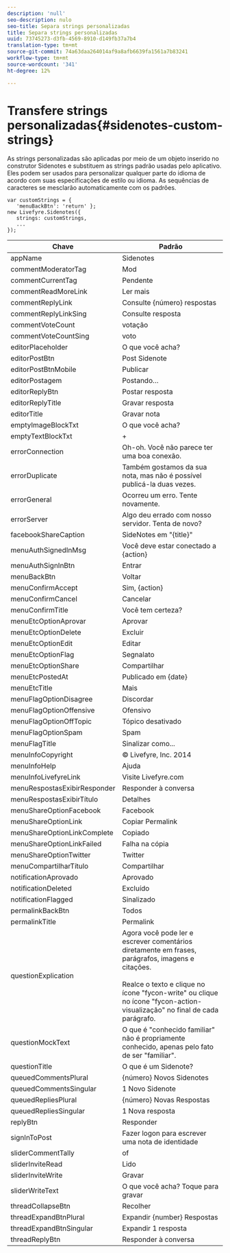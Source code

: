 ```yaml
---
description: 'null'
seo-description: nulo
seo-title: Separa strings personalizadas
title: Separa strings personalizadas
uuid: 73745273-d3fb-4569-8910-d149fb37a7b4
translation-type: tm+mt
source-git-commit: 74a63daa264014af9a8afb6639fa1561a7b83241
workflow-type: tm+mt
source-wordcount: '341'
ht-degree: 12%

---
```



# Transfere strings personalizadas{#sidenotes-custom-strings}

As strings personalizadas são aplicadas por meio de um objeto inserido no construtor Sidenotes e substituem as strings padrão usadas pelo aplicativo. Eles podem ser usados para personalizar qualquer parte do idioma de acordo com suas especificações de estilo ou idioma. As sequências de caracteres se mesclarão automaticamente com os padrões.

```
var customStrings = { 
   'menuBackBtn': 'return' }; 
new Livefyre.Sidenotes({ 
   strings: customStrings, 
   ...  
});
```

| Chave | Padrão |
|---|---|
| appName | Sidenotes |
| commentModeratorTag | Mod |
| commentCurrentTag | Pendente |
| commentReadMoreLink | Ler mais |
| commentReplyLink | Consulte {número} respostas |
| commentReplyLinkSing | Consulte resposta |
| commentVoteCount | votação |
| commentVoteCountSing | voto |
| editorPlaceholder | O que você acha? |
| editorPostBtn | Post Sidenote |
| editorPostBtnMobile | Publicar |
| editorPostagem | Postando… |
| editorReplyBtn | Postar resposta |
| editorReplyTitle | Gravar resposta |
| editorTitle | Gravar nota |
| emptyImageBlockTxt | O que você acha? |
| emptyTextBlockTxt | + |
| errorConnection | Oh-oh. Você não parece ter uma boa conexão. |
| errorDuplicate | Também gostamos da sua nota, mas não é possível publicá-la duas vezes. |
| errorGeneral | Ocorreu um erro. Tente novamente. |
| errorServer | Algo deu errado com nosso servidor. Tenta de novo? |
| facebookShareCaption | SideNotes em &quot;{title}&quot; |
| menuAuthSignedInMsg | Você deve estar conectado a {action} |
| menuAuthSignInBtn | Entrar |
| menuBackBtn | Voltar |
| menuConfirmAccept | Sim, {action} |
| menuConfirmCancel | Cancelar |
| menuConfirmTitle | Você tem certeza? |
| menuEtcOptionAprovar | Aprovar |
| menuEtcOptionDelete | Excluir |
| menuEtcOptionEdit | Editar   |
| menuEtcOptionFlag | Segnalato |
| menuEtcOptionShare | Compartilhar |
| menuEtcPostedAt | Publicado em {date} |
| menuEtcTitle | Mais |
| menuFlagOptionDisagree | Discordar |
| menuFlagOptionOffensive | Ofensivo |
| menuFlagOptionOffTopic | Tópico desativado |
| menuFlagOptionSpam | Spam |
| menuFlagTitle | Sinalizar como... |
| menuInfoCopyright | © Livefyre, Inc. 2014 |
| menuInfoHelp | Ajuda |
| menuInfoLivefyreLink | Visite Livefyre.com |
| menuRespostasExibirResponder | Responder à conversa |
| menuRespostasExibirTítulo | Detalhes |
| menuShareOptionFacebook | Facebook |
| menuShareOptionLink | Copiar Permalink |
| menuShareOptionLinkComplete | Copiado |
| menuShareOptionLinkFailed | Falha na cópia |
| menuShareOptionTwitter | Twitter |
| menuCompartilharTítulo | Compartilhar |
| notificationAprovado | Aprovado |
| notificationDeleted | Excluído |
| notificationFlagged | Sinalizado |
| permalinkBackBtn | Todos |
| permalinkTitle | Permalink |
| questionExplication | Agora você pode ler e escrever comentários diretamente em frases, parágrafos, imagens e citações.<br><br>Realce o texto e clique no ícone &quot;fycon-write&quot; ou clique no ícone &quot;fycon-action-visualização&quot; no final de cada parágrafo. |
| questionMockText | O que é &quot;conhecido familiar&quot; não é propriamente conhecido, apenas pelo fato de ser &quot;familiar&quot;. |
| questionTitle | O que é um Sidenote? |
| queuedCommentsPlural | {número} Novos Sidenotes |
| queuedCommentsSingular | 1 Novo Sidenote |
| queuedRepliesPlural | {número} Novas Respostas |
| queuedRepliesSingular | 1 Nova resposta |
| replyBtn | Responder |
| signInToPost | Fazer logon para escrever uma nota de identidade |
| sliderCommentTally | of |
| sliderInviteRead | Lido |
| sliderInviteWrite | Gravar |
| sliderWriteText | O que você acha? Toque para gravar |
| threadCollapseBtn | Recolher |
| threadExpandBtnPlural | Expandir {number} Respostas |
| threadExpandBtnSingular | Expandir 1 resposta |
| threadReplyBtn | Responder à conversa |
